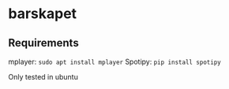 # barskapet

## Requirements
mplayer: 
```sudo apt install mplayer```
Spotipy:
```pip install spotipy```

Only tested in ubuntu
